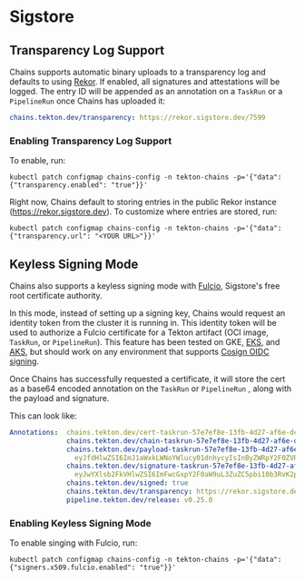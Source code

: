 <!--

---
linkTitle: "Sigstore"
weight: 50
---

-->

# Sigstore

## Transparency Log Support

Chains supports automatic binary uploads to a transparency log and defaults to
using [Rekor](https://github.com/sigstore/rekor). If enabled, all signatures and
attestations will be logged. The entry ID will be appended as an annotation on a
`TaskRun` or a `PipelineRun` once Chains has uploaded it:

```yaml
chains.tekton.dev/transparency: https://rekor.sigstore.dev/7599
```

### Enabling Transparency Log Support

To enable, run:

```shell
kubectl patch configmap chains-config -n tekton-chains -p='{"data":{"transparency.enabled": "true"}}'
```

Right now, Chains default to storing entries in the public Rekor instance
(<https://rekor.sigstore.dev>). To customize where entries are stored, run:

```shell
kubectl patch configmap chains-config -n tekton-chains -p='{"data":{"transparency.url": "<YOUR URL>"}}'
```

## Keyless Signing Mode

Chains also supports a keyless signing mode with
[Fulcio](https://github.com/sigstore/fulcio), Sigstore's free root certificate
authority.

In this mode, instead of setting up a signing key, Chains would request an
identity token from the cluster it is running in. This identity token will be
used to authorize a Fulcio certificate for a Tekton artifact (OCI image,
`TaskRun`, or `PipelineRun`). This feature has been tested on GKE,
[EKS](https://www.chainguard.dev/unchained/keyless-signing-with-tekton-on-amazon-eks-2),
and
[AKS](https://www.chainguard.dev/unchained/keyless-signing-with-tekton-on-aks),
but should work on any environment that supports
[Cosign OIDC signing](https://docs.sigstore.dev/cosign/openid_signing).

Once Chains has successfully requested a certificate, it will store the cert as
a base64 encoded annotation on the `TaskRun` or `PipelineRun` , along with the
payload and signature.

This can look like:

```yaml
Annotations:  chains.tekton.dev/cert-taskrun-57e7ef8e-13fb-4d27-af6e-dc4d68f73cc4:
              chains.tekton.dev/chain-taskrun-57e7ef8e-13fb-4d27-af6e-dc4d68f73cc4:
              chains.tekton.dev/payload-taskrun-57e7ef8e-13fb-4d27-af6e-dc4d68f73cc4:
                eyJfdHlwZSI6ImJ1aWxkLWNoYWlucy01dnhycyIsInByZWRpY2F0ZVR5cGUiOiJodHRwczovL3Rla3Rvbi5kZXYvY2hhaW5zL3Byb3ZlbmFuY2UiLCJzdWJqZWN0IjpbeyJuYW1lIj...
              chains.tekton.dev/signature-taskrun-57e7ef8e-13fb-4d27-af6e-dc4d68f73cc4:
                eyJwYXlsb2FkVHlwZSI6ImFwcGxpY2F0aW9uL3ZuZC5pbi10b3RvK2pzb24iLCJwYXlsb2FkIjoiZXlKZmRIbHdaU0k2SW1KMWFXeGtMV05vWVdsdWN5MDFkbmh5Y3lJc0luQnlaV1...
              chains.tekton.dev/signed: true
              chains.tekton.dev/transparency: https://rekor.sigstore.dev/7599
              pipeline.tekton.dev/release: v0.25.0
```

### Enabling Keyless Signing Mode

To enable singing with Fulcio, run:

```shell
kubectl patch configmap chains-config -n tekton-chains -p='{"data":{"signers.x509.fulcio.enabled": "true"}}'
```
